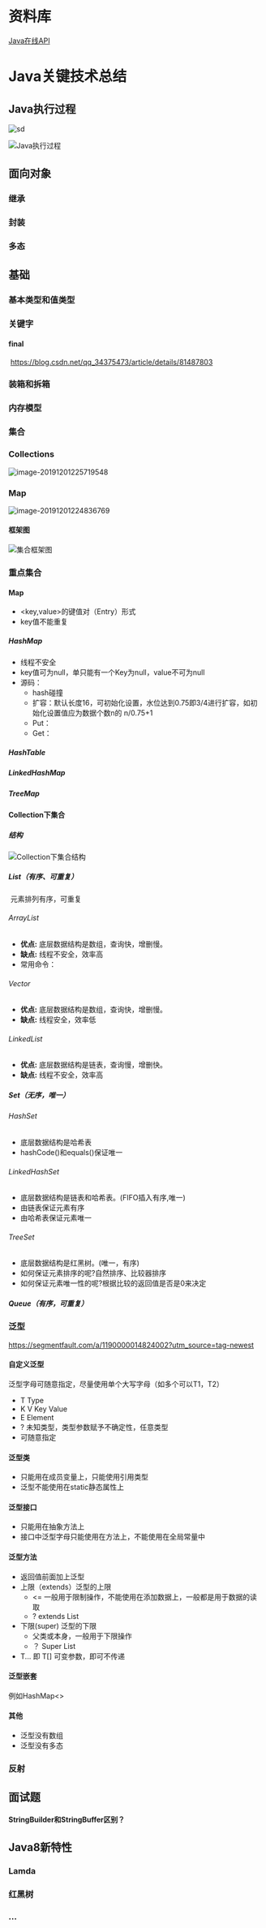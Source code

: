 # 资料库

[Java在线API](http://www.matools.com/api/java8)



# Java关键技术总结

## Java执行过程

![sd](pic/watermark,size_16,text_QDUxQ1RP5Y2a5a6i,color_FFFFFF,t_100,g_se,x_10,y_10,shadow_90,type_ZmFuZ3poZW5naGVpdGk=-6297276.png)

![Java执行过程](https://s1.51cto.com/images/blog/201811/30/9f1b92df607101265c02f1a007217061.png?x-oss-process=image/watermark,size_16,text_QDUxQ1RP5Y2a5a6i,color_FFFFFF,t_100,g_se,x_10,y_10,shadow_90,type_ZmFuZ3poZW5naGVpdGk=)

## 面向对象

### 继承

### 封装

### 多态

## 基础

### 基本类型和值类型

### 关键字

#### final

​	https://blog.csdn.net/qq_34375473/article/details/81487803

### 装箱和拆箱

### 内存模型

### 集合

### Collections

![image-20191201225719548](pic/image-20191201225719548.png)

### Map

![image-20191201224836769](pic/image-20191201224836769.png)

#### 框架图

![集合框架图](pic/2243690-9cd9c896e0d512ed.gif)



### 重点集合

#### Map

- <key,value>的键值对（Entry）形式
- key值不能重复

##### HashMap

- 线程不安全
- key值可为null，单只能有一个Key为null，value不可为null
- 源码：
  - hash碰撞
  - 扩容：默认长度16，可初始化设置，水位达到0.75即3/4进行扩容，如初始化设置值应为数据个数n的 n/0.75+1
  - Put：
  - Get：

##### HashTable

##### LinkedHashMap

##### TreeMap



#### Collection下集合

##### 结构

![Collection下集合结构](pic/70-6297276.jpeg)

##### List（有序、可重复）

​	元素排列有序，可重复

###### ArrayList

- **优点:** 底层数据结构是数组，查询快，增删慢。
- **缺点:** 线程不安全，效率高
- 常用命令：

###### Vector

- **优点:** 底层数据结构是数组，查询快，增删慢。
- **缺点:** 线程安全，效率低

###### LinkedList

- **优点:** 底层数据结构是链表，查询慢，增删快。
- **缺点:** 线程不安全，效率高

##### Set（无序，唯一）

###### HashSet

- 底层数据结构是哈希表
- hashCode()和equals()保证唯一

###### LinkedHashSet

- 底层数据结构是链表和哈希表。(FIFO插入有序,唯一)
- 由链表保证元素有序
- 由哈希表保证元素唯一

###### TreeSet

- 底层数据结构是红黑树。(唯一，有序)
- 如何保证元素排序的呢?自然排序、比较器排序
- 如何保证元素唯一性的呢?根据比较的返回值是否是0来决定

##### Queue（有序，可重复）

### 泛型

https://segmentfault.com/a/1190000014824002?utm_source=tag-newest

#### 自定义泛型

泛型字母可随意指定，尽量使用单个大写字母（如多个可以T1，T2）

- T    Type
- K  V   Key  Value
- E    Element
- ?    未知类型，类型参数赋予不确定性，任意类型
- 可随意指定

#### 泛型类

- 只能用在成员变量上，只能使用引用类型
- 泛型不能使用在static静态属性上

#### 泛型接口

- 只能用在抽象方法上
- 接口中泛型字母只能使用在方法上，不能使用在全局常量中

#### 泛型方法

- 返回值前面加上泛型
- 上限（extends）泛型的上限
  - <= 一般用于限制操作，不能使用在添加数据上，一般都是用于数据的读取
  - ? extends List
- 下限(super) 泛型的下限
  - 父类或本身，一般用于下限操作
  - ？ Super List
- T... 即 T[] 可变参数，即可不传递

#### 泛型嵌套

例如HashMap<>

#### 其他

- 泛型没有数组
- 泛型没有多态

### 反射

## 面试题

#### StringBuilder和StringBuffer区别？

## Java8新特性

### Lamda

### 红黑树

[^ps]: 查看数据结构下红黑树介绍



### ...